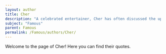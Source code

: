 ```yaml
---
layout: author
title: Cher
description: "A celebrated entertainer, Cher has often discussed the ups and downs of fame in her career, reflecting on its implications on personal freedom."
subject: "Famous"
parent: Famous
permalink: /Famous/authors/Cher/
---
```


Welcome to the page of Cher! Here you can find their quotes.

